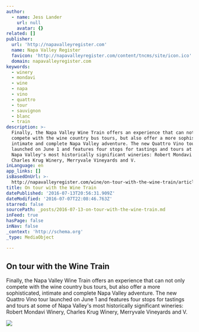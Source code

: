 ```yaml
---
author:
  - name: Jess Lander
    url: null
    avatar: {}
related: []
publisher:
  url: 'http://napavalleyregister.com'
  name: Napa Valley Register
  favicon: 'http://napavalleyregister.com/content/tncms/site/icon.ico'
  domain: napavalleyregister.com
keywords:
  - winery
  - mondavi
  - wine
  - napa
  - vino
  - quattro
  - tour
  - sauvignon
  - blanc
  - train
description: >-
  Finally, the Napa Valley Wine Train offers an experience that can not only
  compete with the wine country bus tours, but also offer a more sophisticated,
  intimate and complete Napa Valley adventure. The new Quattro Vino tour
  launched on June 1 and features four stops for tastings and tours at some of
  Napa Valley's most historically significant wineries: Robert Mondavi Winery,
  Charles Krug Winery, Merryvale Vineyards and V.
inLanguage: en
app_links: []
isBasedOnUrl: >-
  http://napavalleyregister.com/wine/on-tour-with-the-wine-train/article_15f8ef0b-285b-5de6-a3cc-547cb47b50c8.html
title: On tour with the Wine Train
datePublished: '2016-07-13T20:56:31.909Z'
dateModified: '2016-07-07T22:08:46.763Z'
starred: false
sourcePath: _posts/2016-07-13-on-tour-with-the-wine-train.md
inFeed: true
hasPage: false
inNav: false
_context: 'http://schema.org'
_type: MediaObject

---
```

<article style=""><h1>On tour with the Wine Train</h1><p>Finally, the Napa Valley Wine Train offers an experience that can not only compete with the wine country bus tours, but also offer a more sophisticated, intimate and complete Napa Valley adventure. The new Quattro Vino tour launched on June 1 and features four stops for tastings and tours at some of Napa Valley's most historically significant wineries: Robert Mondavi Winery, Charles Krug Winery, Merryvale Vineyards and V.</p><img src="http://bloximages.chicago2.vip.townnews.com/napavalleyregister.com/content/tncms/assets/v3/editorial/f/c4/fc4678b6-fbd5-5f35-92d4-8cc91acd82ac/577c8ba43cc7a.image.jpg?crop=882%2C496%2C0%2C43&amp;resize=882%2C496&amp;order=crop%2Cresize" /></article>
